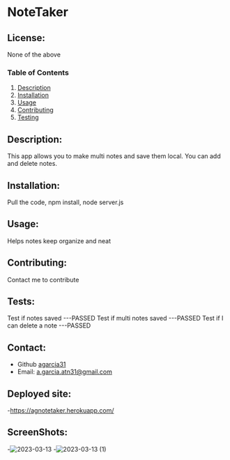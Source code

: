 # NoteTaker
  ## License:
  None of the above
  ### Table of Contents
  1. [Description](#description)
  2. [Installation](#installation)
  3. [Usage](#usage)
  4. [Contributing](#contributing)
  5. [Testing](#testing)


  ## Description:
  This app allows you to make multi notes and save them local. You can add and delete notes.
  ## Installation:
  Pull the code, npm install, node server.js
  ## Usage:
  Helps notes keep organize and neat
  ## Contributing:
  Contact me to contribute 
  ## Tests:
  Test if notes saved ---PASSED
  Test if multi notes saved ---PASSED
  Test if I can delete a note ---PASSED
  ## Contact:
  - Github [agarcia31](https://github.com/agarcia31)
  - Email: [a.garcia.atn31@gmail.com](mailto:a.garcia.atn31@gmail.com)
  ## Deployed site:
  -https://agnotetaker.herokuapp.com/
  ## ScreenShots:
  -![2023-03-13](https://user-images.githubusercontent.com/51844701/224675289-7af7adde-01c1-44f7-9472-7347c684409d.png)
  -![2023-03-13 (1)](https://user-images.githubusercontent.com/51844701/224675296-13a34a3e-723e-452e-9634-da285928b526.png)
